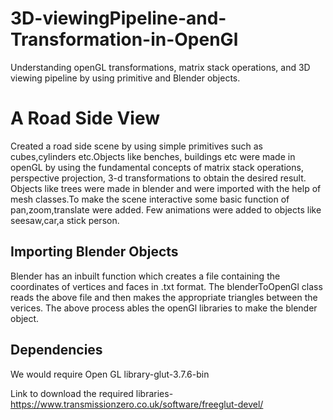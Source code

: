 # 3D-viewingPipeline-and-Transformation-in-OpenGl
Understanding openGL transformations, matrix stack operations, and 3D viewing pipeline by using primitive and Blender objects.
# A Road Side View
Created a road side scene by using simple primitives such as cubes,cylinders etc.Objects like benches, buildings etc were made in openGL by using the fundamental concepts of matrix stack operations, perspective projection, 3-d transformations to obtain the desired result. Objects like trees were made in blender and were imported with the help of mesh classes.To make the scene interactive some basic function of pan,zoom,translate were added. Few animations were added to objects like seesaw,car,a stick person.
## Importing Blender Objects
Blender has an inbuilt function which creates a file containing the coordinates of vertices and faces in .txt format. The blenderToOpenGl class reads the above file and then makes the appropriate triangles between the verices. The above process ables the openGl libraries to make the blender object.
## Dependencies
We would require Open GL library-glut-3.7.6-bin

Link to download the required libraries-https://www.transmissionzero.co.uk/software/freeglut-devel/

